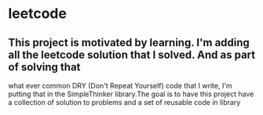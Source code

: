 # leetcode
## This project is motivated by learning. I'm adding all the leetcode solution that I solved. And as part of solving that 
what ever common DRY (Don't Repeat Yourself) code that I write, I'm putting that in the SimpleThinker library.The goal is to have 
this project have a collection of solution to problems and a set of reusable code in library
